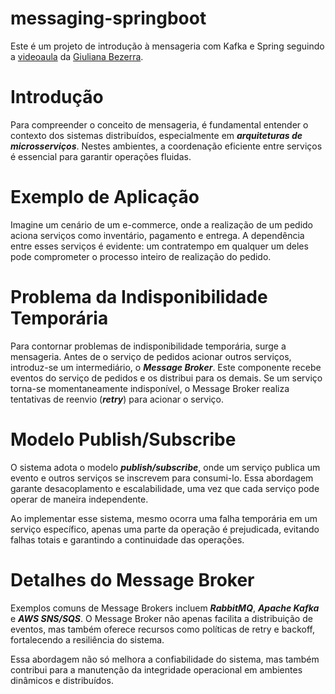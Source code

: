 ﻿# messaging-springboot

Este é um projeto de introdução à mensageria com Kafka e Spring seguindo a [videoaula](https://www.youtube.com/watch?v=97TF2xZgAhU) da [Giuliana Bezerra](https://github.com/giuliana-bezerra).


 # Introdução
Para compreender o conceito de mensageria, é fundamental entender o contexto dos sistemas distribuídos, especialmente em ***arquiteturas de microsserviços***. Nestes ambientes, a coordenação eficiente entre serviços é essencial para garantir operações fluidas.

# Exemplo de Aplicação
Imagine um cenário de um e-commerce, onde a realização de um pedido aciona serviços como inventário, pagamento e entrega. A dependência entre esses serviços é evidente: um contratempo em qualquer um deles pode comprometer o processo inteiro de realização do pedido.

# Problema da Indisponibilidade Temporária
Para contornar problemas de indisponibilidade temporária, surge a mensageria. Antes de o serviço de pedidos acionar outros serviços, introduz-se um intermediário, o ***Message Broker***. Este componente recebe eventos do serviço de pedidos e os distribui para os demais. Se um serviço torna-se momentaneamente indisponível, o Message Broker realiza tentativas de reenvio (***retry***) para acionar o serviço.

# Modelo Publish/Subscribe
O sistema adota o modelo ***publish/subscribe***, onde um serviço publica um evento e outros serviços se inscrevem para consumi-lo. Essa abordagem garante desacoplamento e escalabilidade, uma vez que cada serviço pode operar de maneira independente.

Ao implementar esse sistema, mesmo ocorra uma falha temporária em um serviço específico, apenas uma parte da operação é prejudicada, evitando falhas totais e garantindo a continuidade das operações.

# Detalhes do Message Broker
Exemplos comuns de Message Brokers incluem ***RabbitMQ***, ***Apache Kafka*** e ***AWS SNS/SQS***. O Message Broker não apenas facilita a distribuição de eventos, mas também oferece recursos como políticas de retry e backoff, fortalecendo a resiliência do sistema.

Essa abordagem não só melhora a confiabilidade do sistema, mas também contribui para a manutenção da integridade operacional em ambientes dinâmicos e distribuídos.
